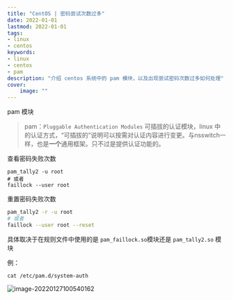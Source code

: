 ```yaml
---
title: "CentOS | 密码尝试次数过多" 
date: 2022-01-01
lastmod: 2022-01-01
tags: 
- linux
- centos
keywords:
- linux
- centos
- pam
description: "介绍 centos 系统中的 pam 模块，以及出现尝试密码次数过多如何处理" 
cover:
    image: "" 
---
```

pam 模块

> pam：`Pluggable Authentication Modules` 可插拔的认证模块，linux 中的认证方式，“可插拔的”说明可以按需对认证内容进行变更。与nsswitch一样，也是**一个**通用框架。只不过是提供认证功能的。

查看密码失败次数

```
pam_tally2 -u root
# 或者
faillock --user root
```

重置密码失败次数

```bash
pam_tally2 -r -u root
# 或者
faillock --user root --reset
```

具体取决于在规则文件中使用的是 `pam_faillock.so`模块还是 `pam_tally2.so` 模块

例：

```
cat /etc/pam.d/system-auth
```

![image-20220127100540162](https://image.lvbibir.cn/blog/image-20220127100540162.png)

